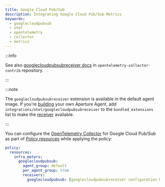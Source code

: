 ```yaml
---
title: Google Cloud Pub/Sub
description: Integrating Google Cloud Pub/Sub Metrics
keywords:
  - googlecloudpubsub
  - otel
  - opentelemetry
  - collector
  - metrics
---
```


:::info

See also [googlecloudpubsubreceiver docs][receiver] in
`opentelemetry-collector-contrib` repository.

:::

:::note

The `googlecloudpubsubreceiver` extension is available in the default agent
image. If you're [building][build] your own Aperture Agent, add
`integrations/otel/googlecloudpubsubreceiver` to the `bundled_extensions` list
to make the [receiver][receiver] available.

:::

You can configure the [OpenTelemetry Collector][opentelemetry-collector] for
Google Cloud Pub/Sub as part of [Policy resources][policy-resources] while
applying the policy:

```yaml
policy:
  resources:
    infra_meters:
      googlecloudpubsub:
        agent_group: default
        per_agent_group: true
        receivers:
          googlecloudpubsub: [googlecloudpubsubreceiver configuration here]
```

[build]: /reference/aperturectl/build/agent/agent.md
[receiver]:
  https://github.com/open-telemetry/opentelemetry-collector-contrib/tree/main/receiver/googlecloudpubsubreceiver
[opentelemetry-collector]: /reference/configuration/spec.md#telemetry-collector
[policy-resources]: /reference/configuration/spec.md#resources
